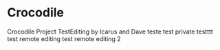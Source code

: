 # Crocodile
Crocodile Project
TestEditing
by Icarus
and Dave
teste
test private
testttt
test remote editing
test remote editing 2
